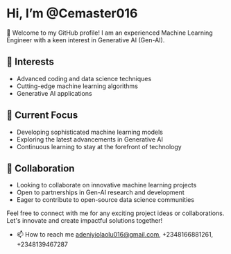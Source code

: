 # Hi, I’m @Cemaster016

👋 Welcome to my GitHub profile! I am an experienced Machine Learning Engineer with a keen interest in Generative AI (Gen-AI).

## 👀 Interests
- Advanced coding and data science techniques
- Cutting-edge machine learning algorithms
- Generative AI applications

## 🌱 Current Focus
- Developing sophisticated machine learning models
- Exploring the latest advancements in Generative AI
- Continuous learning to stay at the forefront of technology

## 💞️ Collaboration
- Looking to collaborate on innovative machine learning projects
- Open to partnerships in Gen-AI research and development
- Eager to contribute to open-source data science communities

Feel free to connect with me for any exciting project ideas or collaborations. Let's innovate and create impactful solutions together!
- 📫 How to reach me adeniyiolaolu016@gmail.com, +2348166881261, +2348139467287

<!---
Cemaster016/Cemaster016 is a ✨ special ✨ repository because its `README.md` (this file) appears on your GitHub profile.
You can click the Preview link to take a look at your changes.
--->
